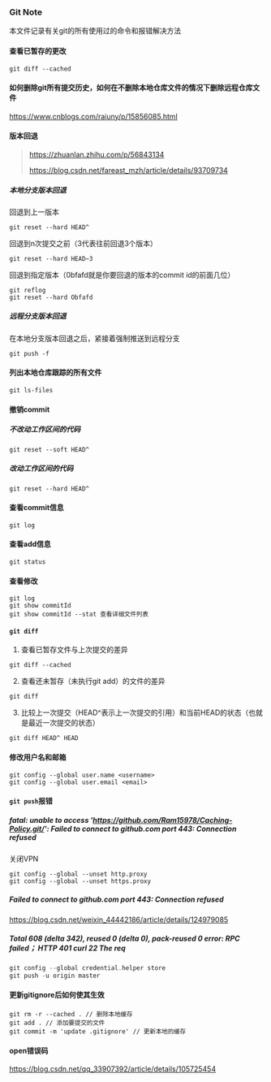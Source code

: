 ### Git Note

本文件记录有关git的所有使用过的命令和报错解决方法

#### 查看已暂存的更改

```shell
git diff --cached
```

#### 如何删除git所有提交历史，如何在不删除本地仓库文件的情况下删除远程仓库文件

https://www.cnblogs.com/raiuny/p/15856085.html

#### 版本回退

> https://zhuanlan.zhihu.com/p/56843134
>
> https://blog.csdn.net/fareast_mzh/article/details/93709734

##### 本地分支版本回退

回退到上一版本

```shell
git reset --hard HEAD^ 
```

回退到n次提交之前（3代表往前回退3个版本）

```shell
git reset --hard HEAD~3
```

回退到指定版本（0bfafd就是你要回退的版本的commit id的前面几位）

```shell
git reflog
git reset --hard Obfafd
```

##### 远程分支版本回退

在本地分支版本回退之后，紧接着强制推送到远程分支

```shell
git push -f
```

#### 列出本地仓库跟踪的所有文件

```shell
git ls-files
```

#### 撤销commit

##### 不改动工作区间的代码

```shell
git reset --soft HEAD^
```

##### 改动工作区间的代码

```shell
git reset --hard HEAD^
```

#### 查看commit信息

```shell
git log
```

#### 查看add信息

```shell
git status 
```

#### 查看修改

```shell
git log
git show commitId
git show commitId --stat 查看详细文件列表
```

#### `git diff`

1. 查看已暂存文件与上次提交的差异

```shell
git diff --cached
```

2. 查看还未暂存（未执行git add）的文件的差异

```shell
git diff
```

3. 比较上一次提交（HEAD^表示上一次提交的引用）和当前HEAD的状态（也就是最近一次提交的状态）

```shell
git diff HEAD^ HEAD
```

#### 修改用户名和邮箱
```shell
git config --global user.name <username>
git config --global user.email <email>
```

#### `git push`报错

##### fatal: unable to access 'https://github.com/Ram15978/Caching-Policy.git/': Failed to connect to github.com port 443: Connection refused

关闭VPN

```shell
git config --global --unset http.proxy
git config --global --unset https.proxy
```

##### Failed to connect to github.com port 443: Connection refused

https://blog.csdn.net/weixin_44442186/article/details/124979085

##### Total 608 (delta 342), reused 0 (delta 0), pack-reused 0 error: RPC failed； HTTP 401 curl 22 The req

```c++
git config --global credential.helper store
git push -u origin master
```

#### 更新gitignore后如何使其生效

```shell
git rm -r --cached . // 删除本地缓存
git add . // 添加要提交的文件
git commit -m 'update .gitignore' // 更新本地的缓存
```

#### open错误码

https://blog.csdn.net/qq_33907392/article/details/105725454
